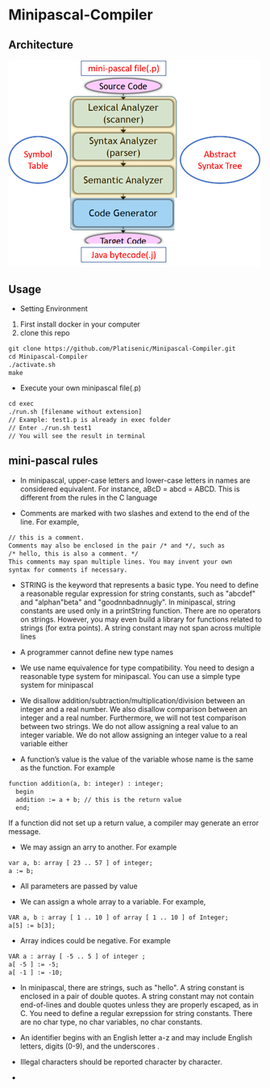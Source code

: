 # Minipascal-Compiler

## Architecture
<img src="./arch.png" alt="drawing" width="500"/>

## Usage

- Setting Environment
1. First install docker in your computer
2. clone this repo
```
git clone https://github.com/Platisenic/Minipascal-Compiler.git
cd Minipascal-Compiler
./activate.sh
make
```

- Execute your own minipascal file(.p)
```
cd exec
./run.sh [filename without extension]
// Example: test1.p is already in exec folder
// Enter ./run.sh test1
// You will see the result in terminal
```

## mini-pascal rules
- In minipascal, upper-case letters and lower-case letters in names are
considered equivalent. For instance, aBcD = abcd = ABCD. This is
different from the rules in the C language

- Comments are marked with two slashes and extend to the end of the
line. For example,
```
// this is a comment.
Comments may also be enclosed in the pair /* and */, such as
/* hello, this is also a comment. */
This comments may span multiple lines. You may invent your own
syntax for comments if necessary.
```

- STRING is the keyword that represents a basic type. You need to define
a reasonable regular expression for string constants, such as "abcdef"
and "alphan"beta" and "goodnnbadnnugly". In minipascal, string
constants are used only in a printString function. There are no operators on strings. However, you may even build a library for functions
related to strings (for extra points). A string constant may not span
across multiple lines

- A programmer cannot define new type names

- We use name equivalence for type compatibility. You need to design
a reasonable type system for minipascal. You can use a simple type
system for minipascal

- We disallow addition/subtraction/multiplication/division between an
integer and a real number. We also disallow comparison between an
integer and a real number. Furthermore, we will not test comparison
between two strings. We do not allow assigning a real value to an
integer variable. We do not allow assigning an integer value to a real
variable either

- A function’s value is the value of the variable whose name is the same
as the function. For example
```
function addition(a, b: integer) : integer;
  begin
  addition := a + b; // this is the return value
  end;
```
If a function did not set up a return value, a compiler may generate an
error message.

- We may assign an arry to another. For example
```
var a, b: array [ 23 .. 57 ] of integer;
a := b;
```

- All parameters are passed by value

- We can assign a whole array to a variable. For example,
```
VAR a, b : array [ 1 .. 10 ] of array [ 1 .. 10 ] of Integer;
a[5] := b[3];
```

- Array indices could be negative. For example
```
VAR a : array [ -5 .. 5 ] of integer ;
a[ -5 ] := -5;
a[ -1 ] := -10;
```

- In minipascal, there are strings, such as "hello". A string constant is
enclosed in a pair of double quotes. A string constant may not contain
end-of-lines and double quotes unless they are properly escaped, as in
C. You need to define a regular exrepssion for string constants. There
are no char type, no char variables, no char constants.

- An identifier begins with an English letter a-z and may include English
letters, digits (0-9), and the underscores .

- Illegal characters should be reported character by character.

- 
